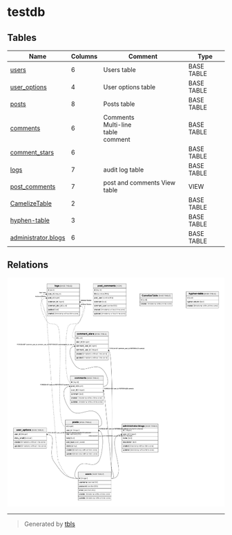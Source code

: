 # testdb

## Tables

| Name | Columns | Comment | Type |
| ---- | ------- | ------- | ---- |
| [users](users.md) | 6 | Users table | BASE TABLE |
| [user_options](user_options.md) | 4 | User options table | BASE TABLE |
| [posts](posts.md) | 8 | Posts table | BASE TABLE |
| [comments](comments.md) | 6 | Comments<br>Multi-line<br>table<br>comment | BASE TABLE |
| [comment_stars](comment_stars.md) | 6 |  | BASE TABLE |
| [logs](logs.md) | 7 | audit log table | BASE TABLE |
| [post_comments](post_comments.md) | 7 | post and comments View table | VIEW |
| [CamelizeTable](CamelizeTable.md) | 2 |  | BASE TABLE |
| [hyphen-table](hyphen-table.md) | 3 |  | BASE TABLE |
| [administrator.blogs](administrator.blogs.md) | 6 |  | BASE TABLE |

## Relations

![er](schema.png)

---

> Generated by [tbls](https://github.com/k1LoW/tbls)
